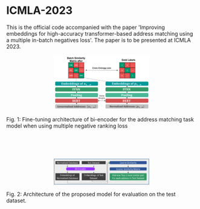 # ICMLA-2023

This is the official code accompanied with the paper 'Improving embeddings for high-accuracy transformer-based address matching using a multiple in-batch negatives loss'.  The paper is to be presented at ICMLA 2023.

<p align="center">
  <img src="fine_tuning.jpg" alt="Alt text" title="Optional title" width="50%" height="50%">
</p>

Fig. 1: Fine-tuning architecture of bi-encoder for the address matching task model when using multiple negative ranking loss


<br>
<br>
<br>


<p align="center">
  <img src="inference.png" alt="Alt text" title="Optional title" width="50%" height="50%">
</p>


Fig. 2: Architecture of the proposed model for evaluation on the test dataset.
